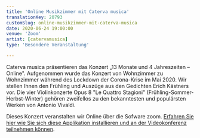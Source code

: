 ```yaml
---
title: 'Online Musikzimmer mit Caterva musica'
translationKey: 20793
customSlug: online-musikzimmer-mit-caterva-musica
date: 2020-06-24 19:00:00
venue: 'Zoom'
artist: [catervamusica]
type: 'Besondere Veranstaltung'

---
```

Caterva musica präsentieren das Konzert „13 Monate und 4 Jahreszeiten – Online". Aufgenommen wurde das Konzert von Wohnzimmer zu Wohnzimmer während des Lockdown der Corona-Krise im Mai 2020. Wir stellen Ihnen den Frühling und Auszüge aus den Gedichten Erich Kästners vor. Die vier Violinkonzerte Opus 8 "Le Quattro Stagioni" (Frühling-Sommer-Herbst-Winter) gehören zweifellos zu den bekanntesten und populärsten Werken von Antonio Vivaldi.

Dieses Konzert veranstalten wir Online über die Sofware zoom. <a href="https://support.zoom.us/hc/de/articles/201362033-Erste-Schritte-auf-PC-and-Mac" rel="noopener noreferrer" target="_blank">Erfahren Sie hier wie Sie sich diese Applikation installieren und an der Videokonferenz teilnehmen können</a>. 

